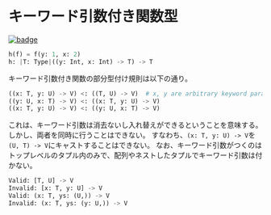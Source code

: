# キーワード引数付き関数型

[![badge](https://img.shields.io/endpoint.svg?url=https%3A%2F%2Fgezf7g7pd5.execute-api.ap-northeast-1.amazonaws.com%2Fdefault%2Fsource_up_to_date%3Fowner%3Derg-lang%26repos%3Derg%26ref%3Dmain%26path%3Ddoc/EN/syntax/type/advanced/keyword_param.md%26commit_hash%3D06f8edc9e2c0cee34f6396fd7c64ec834ffb5352)](https://gezf7g7pd5.execute-api.ap-northeast-1.amazonaws.com/default/source_up_to_date?owner=erg-lang&repos=erg&ref=main&path=doc/EN/syntax/type/advanced/keyword_param.md&commit_hash=06f8edc9e2c0cee34f6396fd7c64ec834ffb5352)

```python
h(f) = f(y: 1, x: 2)
h: |T: Type|((y: Int, x: Int) -> T) -> T
```

キーワード引数付き関数の部分型付け規則は以下の通り。

```python
((x: T, y: U) -> V) <: ((T, U) -> V)  # x, y are arbitrary keyword parameters
((y: U, x: T) -> V) <: ((x: T, y: U) -> V)
((x: T, y: U) -> V) <: ((y: U, x: T) -> V)
```

これは、キーワード引数は消去ないし入れ替えができるということを意味する。
しかし、両者を同時に行うことはできない。
すなわち、`(x: T, y: U) -> V`を`(U, T) -> V`にキャストすることはできない。
なお、キーワード引数がつくのはトップレベルのタプル内のみで、配列やネストしたタプルでキーワード引数は付かない。

```python
Valid: [T, U] -> V
Invalid: [x: T, y: U] -> V
Valid: (x: T, ys: (U,)) -> V
Invalid: (x: T, ys: (y: U,)) -> V
```

